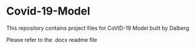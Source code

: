 # Covid-19-Model
This repository contains project files for CoVID-19 Model built by Dalberg

Please refer to the .docx readme file
